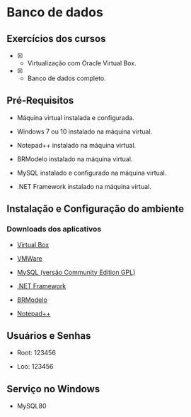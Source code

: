# Banco de dados

## Exercícios dos cursos

 - [x] - Virtualização com Oracle Virtual Box.

 - [x] - Banco de dados completo.


## Pré-Requisitos

* Máquina virtual instalada e configurada.

* Windows 7 ou 10 instalado na máquina virtual.

* Notepad++ instalado na máquina virtual.

* BRModelo instalado na máquina virtual.

* MySQL instalado e configurado na máquina virtual.

* .NET Framework instalado na máquina virtual.


## Instalação e Configuração do ambiente

### Downloads dos aplicativos

* [Virtual Box](https://www.virtualbox.org/wiki/Downloads)

* [VMWare](https://www.vmware.com/br/download.html)

* [MySQL (versão Community Edition GPL)](https://www.mysql.com/downloads/)

* [.NET Framework](https://www.microsoft.com/pt-br/download/details.aspx?id=42642/)

* [BRModelo](https://www.baixaki.com.br/download/brmodelo.htm/)

* [Notepad++](https://notepad-plus-plus.org/download/v6.7.7.html/)


## Usuários e Senhas

* Root: 123456

* Loo: 123456


## Serviço no Windows

* MySQL80